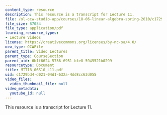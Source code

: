 ```yaml
---
content_type: resource
description: This resource is a transcript for Lecture 11.
file: /ol-ocw-studio-app/courses/18-06-linear-algebra-spring-2010/c1729bd4d02104d1632a4dd8cc63d055_MIT18_06S10_L11.pdf
file_size: 87034
file_type: application/pdf
learning_resource_types:
- Lecture Videos
license: https://creativecommons.org/licenses/by-nc-sa/4.0/
ocw_type: OCWFile
parent_title: Video Lectures
parent_type: CourseSection
parent_uid: 6b1f6624-5736-6951-bfe8-5945521b0299
resourcetype: Document
title: MIT18_06S10_L11.pdf
uid: c1729bd4-d021-04d1-632a-4dd8cc63d055
video_files:
  video_thumbnail_file: null
video_metadata:
  youtube_id: null
---
```

This resource is a transcript for Lecture 11.